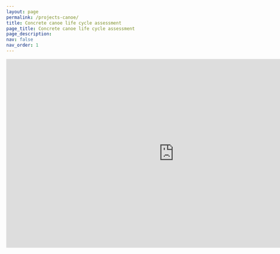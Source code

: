 ```yaml
---
layout: page
permalink: /projects-canoe/
title: Concrete canoe life cycle assessment
page_title: Concrete canoe life cycle assessment
page_description:
nav: false
nav_order: 1
---
```


<iframe width="896" height="504" src="https://www.youtube.com/embed/hpwS5psvhJg?si=WOnLTwwVXjjNsZo6" title="YouTube video player" frameborder="0" allow="accelerometer; autoplay; clipboard-write; encrypted-media; gyroscope; picture-in-picture; web-share" referrerpolicy="strict-origin-when-cross-origin" allowfullscreen></iframe>

<!--
<video width="1280" height="720" controls preload="auto">
  <source src="{{ site.baseurl }}/assets/video/Coffee EIOLCA.mp4" type="video/mp4">
  Your browser does not support the video tag.
</video>
-->
